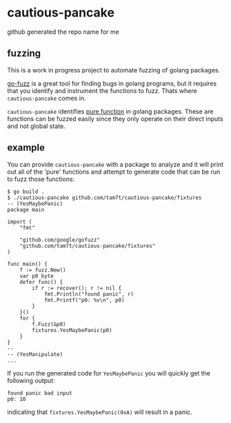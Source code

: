 # cautious-pancake
github generated the repo name for me

## fuzzing
This is a work in progress project to automate fuzzing of golang packages.

[go-fuzz](https://github.com/dvyukov/go-fuzz) is a great tool for finding bugs in golang programs, but it
requires that you identify and instrument the functions to fuzz. Thats where `cautious-pancake` comes in.

`cautious-pancake` identifies [pure function](https://en.wikipedia.org/wiki/Pure_function) in golang packages.
These are functions can be fuzzed easily since they only operate on their direct inputs and not global
state.


## example
You can provide `cautious-pancake` with a package to analyze and it will print out all of the 'pure' functions
and attempt to generate code that can be run to fuzz those functions:

```
$ go build .
$ ./cautious-pancake github.com/tam7t/cautious-pancake/fixtures
-- (YesMaybePanic)
package main

import (
	"fmt"

	"github.com/google/gofuzz"
	"github.com/tam7t/cautious-pancake/fixtures"
)

func main() {
	f := fuzz.New()
	var p0 byte
	defer func() {
		if r := recover(); r != nil {
			fmt.Println("found panic", r)
			fmt.Printf("p0: %v\n", p0)
		}
	}()
	for {
		f.Fuzz(&p0)
		fixtures.YesMaybePanic(p0)
	}
}
--
-- (YesManipulate)
...
```
If you run the generated code for `YesMaybePanic` you will quickly get the following output:
```
found panic bad input
p0: 10
```
indicating that `fixtures.YesMaybePanic(0xA)` will result in a panic.
